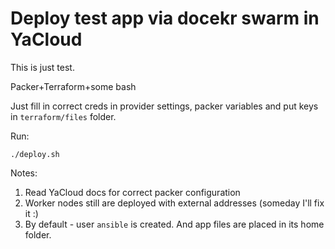 # Deploy test app via docekr swarm in YaCloud

This is just test.

Packer+Terraform+some bash

Just fill in correct creds in provider settings, packer variables and put keys in  ```terraform/files```  folder.

Run:
``````
./deploy.sh 
``````

Notes:

1. Read YaCloud docs for correct packer configuration
2. Worker nodes still are deployed with external addresses (someday I'll fix it :)
3. By default - user ```ansible``` is created. And app files are placed in its home folder.   
